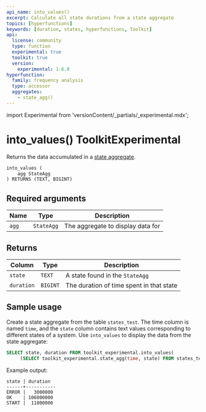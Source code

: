 ```yaml
---
api_name: into_values()
excerpt: Calculate all state durations from a state aggregate
topics: [hyperfunctions]
keywords: [duration, states, hyperfunctions, Toolkit]
api:
  license: community
  type: function
  experimental: true
  toolkit: true
  version:
    experimental: 1.6.0
hyperfunction:
  family: frequency analysis
  type: accessor
  aggregates:
    - state_agg()
---
```


import Experimental from 'versionContent/_partials/_experimental.mdx';

# into_values()  <tag type="toolkit">Toolkit</tag><tag type="experimental-toolkit">Experimental</tag>

Returns the data accumulated in a [state aggregate][state_agg].  

```sql
into_values (
    agg StateAgg
) RETURNS (TEXT, BIGINT)
```

<Experimental />

## Required arguments

|Name|Type|Description|
|-|-|-|
|`agg`|`StateAgg`|The aggregate to display data for|

## Returns

|Column|Type|Description|
|-|-|-|
|`state`|`TEXT`|A state found in the `StateAgg`|
|`duration`|`BIGINT`|The duration of time spent in that state|

## Sample usage

Create a state aggregate from the table `states_test`. The time column is named
`time`, and the `state` column contains text values corresponding to different
states of a system. Use `into_values` to display the data from the state
aggregate:

```sql
SELECT state, duration FROM toolkit_experimental.into_values(
     (SELECT toolkit_experimental.state_agg(time, state) FROM states_test));
```

Example output:

```
state | duration
------+-----------
ERROR |   3000000
OK    | 106000000
START |  11000000
```

[state_agg]: /api/:currentVersion:/hyperfunctions/frequency-analysis/state_agg/
